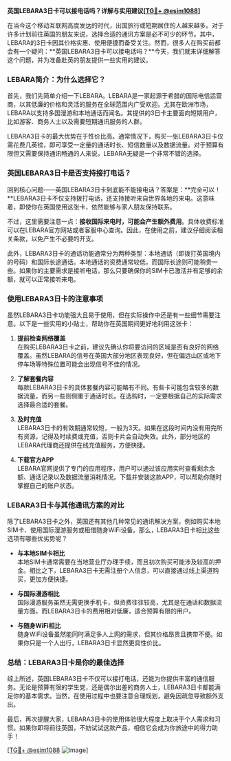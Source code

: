 **英国LEBARA3日卡可以接电话吗？详解与实用建议[[TG💪+ @esim1088](https://t.me/s/esim1088)]**

在当今这个移动互联网高度发达的时代，出国旅行或短期居住的人越来越多。对于许多计划前往英国的朋友来说，选择合适的通讯方案是必不可少的环节。其中，LEBARA的3日卡因其价格实惠、使用便捷而备受关注。然而，很多人在购买前都会有一个疑问：**英国LEBARA3日卡可以接电话吗？**今天，我们就来详细解答这个问题，并为准备赴英的朋友提供一些实用的建议。

### LEBARA简介：为什么选择它？

首先，我们先简单介绍一下LEBARA。LEBARA是一家起源于希腊的国际电信运营商，以其低廉的价格和灵活的服务在全球范围内广受欢迎。尤其在欧洲市场，LEBARA以支持多国漫游和本地通话而闻名。其提供的3日卡主要面向短期用户，比如游客、商务人士以及需要短期通讯服务的人群。

LEBARA3日卡的最大优势在于性价比高。通常情况下，购买一张LEBARA3日卡仅需花费几英镑，即可享受一定量的通话时长、短信数量以及数据流量。对于预算有限但又需要保持通讯畅通的人来说，LEBARA无疑是一个非常不错的选择。

### 英国LEBARA3日卡是否支持接打电话？

回到核心问题——英国LEBARA3日卡到底能不能接电话？答案是：**完全可以！**LEBARA3日卡不仅支持拨打电话，还支持接听来自世界各地的来电。这意味着，即使你在英国使用这张卡，依然能够与家人朋友保持联系。

不过，这里需要注意一点：**接收国际来电时，可能会产生额外费用**。具体收费标准可以在LEBARA官方网站或者客服中心查询。因此，在使用之前，建议仔细阅读相关条款，以免产生不必要的开支。

此外，LEBARA3日卡的通话功能通常分为两种类型：本地通话（即拨打英国境内的号码）和国际长途通话。本地通话的资费通常较低，而国际长途则可能稍贵一些。如果你的主要需求是接听电话，那么只要确保你的SIM卡已激活并有足够的余额，就可以正常接听来电。

### 使用LEBARA3日卡的注意事项

虽然LEBARA3日卡功能强大且易于使用，但在实际操作中还是有一些细节需要注意。以下是一些实用的小贴士，帮助你在英国期间更好地利用这张卡：

1. **提前检查网络覆盖**  
   在购买LEBARA3日卡之前，建议先确认你将要访问的区域是否有良好的网络覆盖。虽然LEBARA的信号在英国大部分地区表现良好，但在偏远山区或地下停车场等特殊位置可能会出现信号不佳的情况。

2. **了解套餐内容**  
   每款LEBARA3日卡的具体套餐内容可能略有不同。有些卡可能包含较多的数据流量，而另一些则侧重于通话时长。在选购时，一定要根据自己的实际需求选择最合适的套餐。

3. **及时充值**  
   LEBARA3日卡的有效期通常较短，一般为3天。如果在这段时间内没有用完所有资源，记得及时续费或充值，否则卡片会自动失效。此外，部分地区的LEBARA代理商还提供在线充值服务，方便快捷。

4. **下载官方APP**  
   LEBARA官网提供了专门的应用程序，用户可以通过该应用实时查看剩余余额、通话记录以及数据流量消耗情况。下载并安装这款APP，可以帮助你随时掌握自己的账户状态。

### LEBARA3日卡与其他通讯方案的对比

除了LEBARA3日卡之外，英国还有其他几种常见的通讯解决方案，例如购买本地SIM卡、使用国际漫游服务或租借随身WiFi设备。那么，LEBARA3日卡相比这些选项有哪些优劣势呢？

- **与本地SIM卡相比**  
  本地SIM卡通常需要在当地营业厅办理手续，而且初次购买可能涉及较高的押金。相比之下，LEBARA3日卡无需注册个人信息，可以直接通过线上渠道购买，更加方便快捷。

- **与国际漫游相比**  
  国际漫游服务虽然无需更换手机卡，但资费往往较高，尤其是在通话和数据流量方面。而LEBARA3日卡的费用相对低廉，适合预算有限的用户。

- **与随身WiFi相比**  
  随身WiFi设备虽然能同时满足多人上网的需求，但其价格昂贵且携带不便。如果你只是一个人出行，LEBARA3日卡显然更具性价比。

### 总结：LEBARA3日卡是你的最佳选择

综上所述，英国LEBARA3日卡不仅可以接打电话，还能为你提供丰富的通信服务。无论是预算有限的学生党，还是偶尔出差的商务人士，LEBARA3日卡都能满足你的基本需求。当然，在使用过程中也要注意合理规划，避免因疏忽导致额外支出。

最后，再次提醒大家，LEBARA3日卡的使用体验很大程度上取决于个人需求和习惯。如果你即将前往英国，不妨试试这款产品，相信它会成为你旅途中的得力助手！

[[TG💪+ @esim1088](https://t.me/s/esim1088) ![Image](https://i.postimg.cc/4NQfJmqS/Snipaste-2025-05-13-00-14-12.png)]